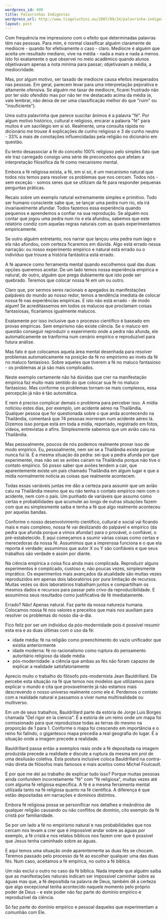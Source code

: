 ```yaml
--- 
wordpress_id: 499
title: Palavrinhas Indigestas
wordpress_url: http://www.tiagoluchini.eu/2007/09/24/palavrinha-indigestas/
layout: post
---
```

Com frequência me impressiono com o efeito que determinadas palavras têm nas pessoas. Para mim, é normal classificar alguém claramente de medíocre - quando for efetivamente o caso - claro. Medíocre é alguém que aceita um resultado mediano, vive na média - nada a mais e nada a menos. Isto foi exatamente o que observei no meio acadêmico quando alunos objetivavam apenas a nota mínima para passar; objetivavam a média, a mediocridade.

Mas, por algum motivo, ser taxado de medíocre causa efeitos inesperados nas pessoas. Em geral, parecem levar para uma interpretação pejorativa e altamente ofensiva. Se alguém me taxar de medíocre, ficarei frustrado não por ter sido ofendido mas por não ter me destacado acima da média (e, vale lembrar, não deixa de ser uma classificação melhor do que "ruim" ou "insuficiente").

Uma outra palavrinha que parece suscitar ânimos é a palavra "fé". Por algum motivo histórico, cultural e religioso, encarar a palavra "fé" para muitos é um sacrilégio em si só. Realmente, uma consulta rápida no dicionário me trouxe 4 explicações de cunho religioso e 3 de cunho neutro - 33% a mais de conotações influencidadas pela religião no dicionário em questão.

Eu tento desassociar a fé do conceito 100% religioso pelo simples fato que ele traz carregado consigo uma série de preconceitos que afetam a interpretação filosófica da fé como mecanismo mental.

Embora a fé religiosa exista, a fé, em si só, é um mecanismo natural que todos nós temos para resolver os problemas que nos cercam. Todos nós - sem exceção - somos seres que se utilizam da fé para responder pequenas perguntas práticas.

Recaio sobre um exemplo natural extremamente simples e primitivo. Todo ser humano consciente sabe que, se lançar uma pedra num rio, ela irá invariavelmente afundar. Todos fazemos essa experiência quando pequenos e aprendemos a confiar na sua reprodução. Se alguém nos contar que jogou uma pedra num rio e ela afundou, sabemos que este relatório condiz com aquelas regras naturais com as quais experimentamos empiricamente.

Se outro alguém entretanto, nos narrar que lançou uma pedra num lago e ela não afundou, com certeza ficaremos em dúvida. Algo está errado nessa narração: ou nosso experimento empírico e natural está errado ou o indivíduo que trouxe a história fantástica está errado.

A fé aparece como ferramenta mental quando escolhemos qual das duas opções queremos aceitar. De um lado temos nossa experiência empírica e natural, do outro, alguém que prega dubiamente que isto pode ser quebrado. Teremos que colocar nossa fé em um ou outro.

Claro que, por sermos seres racionais e apegados às manifestações palpáveis do mundo ao nosso redor, temos a tendência imediata de colocar nossa fé nas experiências empíricas. E isto não está errado - de modo algum! Se acreditássemos em todos os malucos que proclamam coisas fantasiosas, ficaríamos igualmente malucos.

Exatamente por isso inclusive que o processo científico é baseado em provas empíricas. Sem empirismo não existe ciência. Se o maluco em questão conseguir reproduzir o experimento onde a pedra não afunda, ele automaticamente se tranforma num cenário empírico e reproduzível para futura análise.

Mas fato é que colocamos aquela área mental desenhada para resolver problemas automaticamente na posição da fé no empirismo ao invés da fé no maluco fantasioso. Sobre aqueles que tiverem a fé no maluco fantasioso - os problemas aí já são mais complicados.

Neste exemplo certamente não há dúvidas que crer na manifestação empírica faz muito mais sentido do que colocar sua fé no maluco fantasioso. Mas conforme os problemas tornam-se mais complexos, essa percepção já não é tão automática.

E nem é preciso complicar demais o problema para perceber isso. A mídia noticiou estes dias, por exemplo, um acidente aéreo na Thailândia. Qualquer pessoa que for questionada sobre o que anda acontecendo na Thailândia, comentará que 74 pessoas morreram num acidente aéreo lá. Dizemos isso porque está em toda a mídia, reportado, registrado em fotos, vídeos, entrevistas e afins. Simplesmente sabemos que um avião caiu na Thailândia.

Mas pessoalmente, poucos de nós podemos realmente provar isso de modo empírico. Eu, pessoalmente, nem sei se a Thailândia existe porque nunca fui lá. É a mesma situação da pedra: sei que a pedra afunda por que experimentei, mas não sei se aviões caíram na Thailândia porque não tive o contato empírico. Só posso saber que aviões tendem a cair, que aparentemente existe um país chamado Thailândia em algum lugar e que a mídia normalmente noticia as coisas que realmente acontecem.

Todas essas variáveis juntas me dão a certeza para assumir que um avião caiu na Thailândia mesmo que eu não tenha o contato empírico nem com o acidente, nem com o país. Um punhado de variáveis que assumo como certas e probabilidades que acumulei ao longo de outras situações fazem com que eu simplesmente saiba e tenha a fé que algo realmente aconteceu por aquelas bandas.

Conforme o nosso desenvolvimento científico, cultural e social vai ficando mais e mais complexo, nossa fé vai deslizando do palpável e empírico (da pedra que afunda porque a vimos afundar) para o provável, o confiável,  o pré-estabelecido. E aqui começamos a ssumir várias coisas como certas e merecedoras da nossa fé. Assumimos que a imprenssa funciona e o que ela reporta é verdade; assumimos que autor X ou Y são confiáveis e que seus trabalhos são verdade e assim por diante.

Na ciência empírica a coisa fica ainda mais complicada. Reproduzir alguns experimentos é complicado, custoso e, não poucas vezes, simplesmente imprático. Os experimentos mais avançados da atualidade são muitas vezes reproduzidos em apenas dois laboratórios por pura limitação de recursos. Muitas vezes os dois laboratórios trabalham juntos e compartilham os mesmos dados e recursos para passar pelo crivo da reproducibilidade. E assumimos seus resultados como justificativa de fé imediatamente.

Errado? Não! Apenas natural. Faz parte da nossa natureza humana. Colocamos nossa fé nos valores e preceitos que mais nos auxiliam para resolver os problemas do nosso dia-a-dia.

Fico feliz por ser um indivíduo da pós-modernidade pois é possível resumir esta era e as duas últimas com o uso da fé:
<ul>
	<li>idade média: fé na religião como preenchimento do vazio unificador que existia anteriormente</li>
	<li>idade moderna: fé no racionalismo como ruptura do pensamento autoritário religioso da idade média</li>
	<li>pós-modernidade: a ciência que ambas as fés não foram capazes de explicar a realidade satisfatoriamente</li>
</ul>
Aprecio muito o trabalho do filósofo pós-modernista Jean Bauldrillard. Ele percebe esta situação na fé que temos nos modelos que utilizamos para explicar o mundo e cita que provavelmente já não estamos mais descrevendo o nosso universo realmente como ele é. Perdemos o contato com a realidade natural e passamos a viver numa multirealidade ou multiverso.

Em um de seus trabalhos, Bauldrillard parte da estória de Jorge Luis Borges chamada "Del rigor en la ciencia". É a estória de um reino onde um mapa foi comissionado para que reproduzisse todas as terras do mesmo na proporção de 1 para 1. Conforme o mapa foi crescendo em importância e o reino foi falindo, o gigantesco mapa precedia a real geografia do lugar. É a situação onde a imagem precede a realidade.

Bauldrillard passa então a exemplos reais onde a fé depositada na imagem produzida precede a realidade e discute a ruptura da mesma em prol de uma desilusão coletiva. Esta postura inclusive coloca Bauldrillard na contra-mão direta de filósofos  mais famosos e mais aceitos como Michel Foulcault.

E por que me dei ao trabalho de explicar tudo isso? Porque muitas pessoas ainda confundem incorretamente "fé" com "fé religiosa", muitas vezes até com alguma fé religiosa específica. A fé é a mesma ferramenta mental utilizada tanto na fé religiosa quanto na fé científica. A diferença é que estão depositadas em narrações e domínios distintos.

Embora fé religiosa possa se personificar nos detalhes e meândrios de qualquer religião causando ou não conflitos de domínio, cito exemplo da fé cristã por familiaridade.

Se por um lado a fé no empirismo natural e nas probabilidades que nos cercam nos levam a crer que é impossível andar sobre as águas por exemplo, a fé cristã e nos relatos bíblicos nos fazem crer que é possível que Jesus tenha caminhado sobre as águas.

E aqui temos uma situação onde aparentemente as duas fés se chocam. Teremos passado pelo processo da fé ao escolher qualquer uma das duas fés. Num caso, aceitamos a fé empírica, no outro a fé bíblica.

Um não exclui o outro no caso da fé bíblica. Nada impede que alguém saiba que as manifestações naturais indicam ser impossível caminhar sobre as águas mas que, a fé depositida na palavra de Deus, também dê a certeza que algo excepcional tenha acontecido naquele momento pelo próprio poder de Deus - e este poder não faz parte do domínio empírico e reproduzível da ciência.

Só faz parte do domínio empírico e pessoal daqueles que experimentam a comunhão com Ele.

